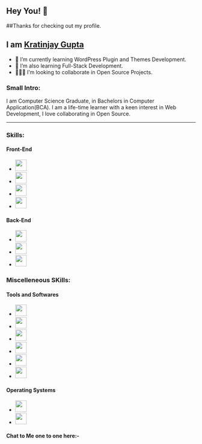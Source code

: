 ## Hey You! 👋 
##Thanks for checking out my profile.

## I am <A href="https://kratinjay.github.io/">Kratinjay Gupta</A>
- 🔭 I’m currently learning WordPress Plugin and Themes Development.
- 🌱 I’m also learning Full-Stack Development.
- 🙋🏻‍♂️ I’m looking to collaborate in Open Source Projects.

<h3><b>Small Intro:</b></h3>
I am Computer Science Graduate, in Bachelors in Computer Application(BCA). I am a life-time learner with a keen interest in Web Development, I love collaborating in Open Source.

<hr>

<h3><b>Skills:</b></h3>
<h4><b>Front-End</b></h4>
<ul>
<li><img src="https://www.flaticon.com/svg/static/icons/svg/179/179327.svg" width=30px></img></li>
<li><img src="https://www.flaticon.com/svg/static/icons/svg/732/732190.svg" width=30px></img></li>
<li><img src="https://img.icons8.com/color/344/javascript.png" width=30px></img></li>
<li><img src="https://www.flaticon.com/svg/static/icons/svg/174/174881.svg" width=30px></img></li>
</ul>
<h4><b>Back-End</b></h4>
<ul>
<li><img src="https://www.flaticon.com/svg/static/icons/svg/226/226777.svg" width=30px></img></li>
<li><img src="https://img.icons8.com/color/344/c-programming.png" width=30px></img></li>
<li><img src="https://img.icons8.com/color/344/c-plus-plus-logo.png" width=30px></img></li>
</ul>
<h3><b> Miscelleneous SKills:</b></h3>
<h4><b>Tools and Softwares</b></h4>
<ul>
<li><img src="https://upload.wikimedia.org/wikipedia/commons/thumb/3/3f/Git_icon.svg/1200px-Git_icon.svg.png" width=30px></img></li>
<li><img src="https://img.icons8.com/fluent/344/visual-studio-code-2019.png" width=30px></img></li>
<li><img src="https://img.icons8.com/color/344/sublime-text.png" width=30px></img></li>
<li><img src="https://img.icons8.com/color/452/notepad-plus-plus.png" width=30px></img></li>
<li><img src="https://img.icons8.com/fluent/344/adobe-photoshop.png" width=30px></img></li>
<li><img src="https://img.icons8.com/fluent/344/adobe-illustrator.png" width=30px></img></li>
</ul>
<h4><b>Operating Systems</b></h4>
<ul>
<li><img src="https://img.icons8.com/color/344/windows-10.png" width=30px></img></li>
<li><img src="https://img.icons8.com/color/344/ubuntu--v1.png" width=30px></img></li>
</ul>
<h4>Chat to Me one to one here:-</h4>
